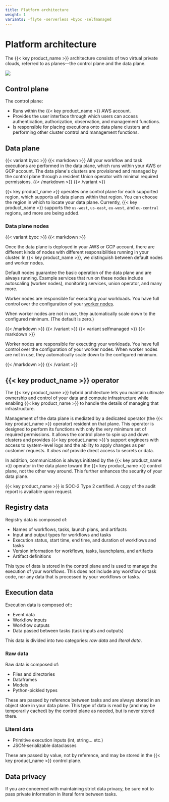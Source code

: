 ```yaml
---
title: Platform architecture
weight: 1
variants: -flyte -serverless +byoc -selfmanaged
---
```


# Platform architecture

The {{< key product_name >}} architecture consists of two virtual private clouds, referred to as planes—the control plane and the data plane.

![](/_static/images/deployment/architecture.svg)

## Control plane

The control plane:
  * Runs within the {{< key product_name >}} AWS account.
  * Provides the user interface through which users can access authentication, authorization, observation, and management functions.
  * Is responsible for placing executions onto data plane clusters and performing other cluster control and management functions.

## Data plane

{{< variant byoc >}}
{{< markdown >}}
All your workflow and task executions are performed in the data plane, which runs within your AWS or GCP account. The data plane's clusters are provisioned and managed by the control plane through a resident Union operator with minimal required permissions.
{{< /markdown >}}
{{< /variant >}}

{{< key product_name >}} operates one control plane for each supported region, which supports all data planes within that region. You can choose the region in which to locate your data plane. Currently, {{< key product_name >}} supports the `us-west`, `us-east`, `eu-west`, and `eu-central` regions, and more are being added.

### Data plane nodes

{{< variant byoc >}}
{{< markdown >}}

Once the data plane is deployed in your AWS or GCP account, there are different kinds of nodes with different responsibilities running in your cluster. In {{< key product_name >}}, we distinguish between default nodes and worker nodes.

Default nodes guarantee the basic operation of the data plane and are always running. Example services that run on these nodes include autoscaling (worker nodes), monitoring services, union operator, and many more.

Worker nodes are responsible for executing your workloads. You have full control over the configuration of your [worker nodes](./data-plane-setup/configuring-your-data-plane#worker-node-groups).

When worker nodes are not in use, they automatically scale down to the configured minimum. (The default is zero.)

{{< /markdown >}}
{{< /variant >}}
{{< variant selfmanaged >}}
{{< markdown >}}

Worker nodes are responsible for executing your workloads. You have full control over the configuration of your worker nodes. When worker nodes are not in use, they automatically scale down to the configured minimum.

{{< /markdown >}}
{{< /variant >}}

## {{< key product_name >}} operator

The {{< key product_name >}} hybrid architecture lets you maintain ultimate ownership and control of your data and compute infrastructure while enabling {{< key product_name >}} to handle the details of managing that infrastructure.

Management of the data plane is mediated by a dedicated operator (the {{< key product_name >}} operator) resident on that plane.
This operator is designed to perform its functions with only the very minimum set of required permissions.
It allows the control plane to spin up and down clusters and provides {{< key product_name >}}'s support engineers with access to system-level logs and the ability to apply changes as per customer requests.
It _does not_ provide direct access to secrets or data.

In addition, communication is always initiated by the {{< key product_name >}} operator in the data plane toward the {{< key product_name >}} control plane, not the other way around.
This further enhances the security of your data plane.

{{< key product_name >}} is SOC-2 Type 2 certified. A copy of the audit report is available upon request.

## Registry data

Registry data is composed of:

* Names of workflows, tasks, launch plans, and artifacts
* Input and output types for workflows and tasks
* Execution status, start time, end time, and duration of workflows and tasks
* Version information for workflows, tasks, launchplans, and artifacts
* Artifact definitions

This type of data is stored in the control plane and is used to manage the execution of your workflows.
This does not include any workflow or task code, nor any data that is processed by your workflows or tasks.

## Execution data

Execution data is composed of::

* Event data
* Workflow inputs
* Workflow outputs
* Data passed between tasks (task inputs and outputs)

This data is divided into two categories: *raw data* and *literal data*.

### Raw data

Raw data is composed of:

* Files and directories
* Dataframes
* Models
* Python-pickled types

These are passed by reference between tasks and are always stored in an object store in your data plane.
This type of data is read by (and may be temporarily cached) by the control plane as needed, but is never stored there.

### Literal data

* Primitive execution inputs (int, string... etc.)
* JSON-serializable dataclasses

These are passed by value, not by reference, and may be stored in the {{< key product_name >}} control plane.

## Data privacy

If you are concerned with maintaining strict data privacy, be sure not to pass private information in literal form between tasks.

